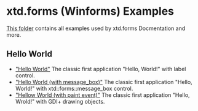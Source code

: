 # xtd.forms (Winforms) Examples

[This folder](..) contains all examples used by xtd.forms Docmentation and more.

## Hello World

* ["Hello World"](hello_world/hello_world_form/README.md) The classic first application "Hello, World!" with label control.
* ["Hello World (with message_box)"](hello_world/hello_world_message_box/README.md) The classic first application "Hello, World!" with xtd::forms::message_box control.
* ["Hellow World (with paint event)"](hello_world/hello_world_paint/README.md) The classic first application "Hello, Wrold!" with GDI+ drawing objects.
